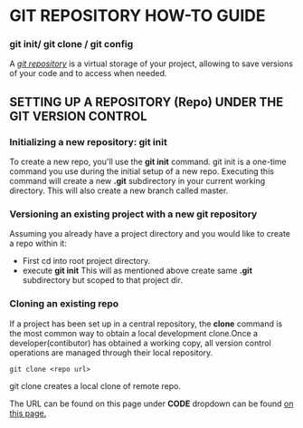 
# GIT REPOSITORY HOW-TO GUIDE 
### git init/ git clone / git config

A *[git repository](https://git-scm.com/book/en/v2/Git-Basics-Getting-a-Git-Repository)* is a virtual storage of your project, allowing to save versions of your code and to access when needed.

## SETTING UP A REPOSITORY (Repo) UNDER THE GIT VERSION CONTROL

### Initializing a new repository: **git init**
To create a new repo, you'll use the **git init** command. git init is a one-time command you use during the initial setup of a new repo. Executing this command will create a new **.git**   subdirectory in your current working directory. This will also create a new branch called master. 

### Versioning an existing project with a new git repository
Assuming you already have a project directory and you would like to create a repo within it:

* First cd into root project directory.
* execute **git init** 
This will as mentioned above create same **.git** subdirectory but scoped to that project dir.

### Cloning an existing repo
If a project has been set up in a central repository, the **clone** command is the most common way to obtain a local development clone.Once a developer(contibutor) has obtained a working copy, all version control operations are managed through their local repository.
    
    git clone <repo url>
    
 git clone creates a local clone of remote repo. 
 
 The URL can be found on this page under **CODE** dropdown can be found [on this page.](https://github.com/auvzhcet/Documentation)
